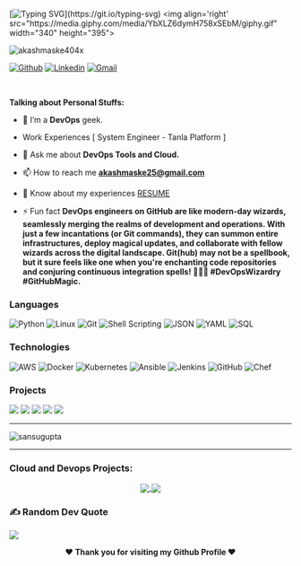 <!-- Your title -->
[![Typing SVG](https://readme-typing-svg.herokuapp.com?font=Righteous&weight=10&size=30&duration=3000&pause=100&color=016EEA&background=388FFF00&center=true&vCenter=true&width=950&height=50&lines=Hey+Fellas%F0%9F%91%8B%2C+I'm+Akash+Maske+;A+Passionate+Cloud+Native+Developer.;Feel+Free+to+Connect+me.;If+there+is+Anything.;Nice+to+Meet+You+!!!....)](https://git.io/typing-svg)
<img align='right' src="https://media.giphy.com/media/YbXLZ6dymH758xSEbM/giphy.gif" width="340" height="395">
<p align="left"> <img src="https://komarev.com/ghpvc/?username=sansugupta&label=Profile%20views&color=0e75b6&style=flat" alt="akashmaske404x" /> </p>
<!-- Your badges
You can use the website to generate badges: https://shields.io/
-->

[![Github](https://img.shields.io/badge/-Github-000?style=flat&logo=Github&logoColor=white)](https://github.com/akashmaske404x)
[![Linkedin](https://img.shields.io/badge/-LinkedIn-blue?style=flat&logo=Linkedin&logoColor=white)](https://www.linkedin.com/in/akash-maske-3585a7181/)
[![Gmail](https://img.shields.io/badge/-Gmail-c14438?style=flat&logo=Gmail&logoColor=white)](mailto:akashmaske25@gmail.com)


&nbsp;
<!-- Talking about you -->
**Talking about Personal Stuffs:**
- 🔭 I’m a **DevOps** geek.

-  Work Experiences [ System Engineer - Tanla Platform ]

- 💬 Ask me about **DevOps Tools and Cloud.**

- 📫 How to reach me **akashmaske25@gmail.com**

- 📄 Know about my experiences [RESUME]()

- ⚡ Fun fact **DevOps engineers on GitHub are like modern-day wizards, seamlessly merging the realms of development and operations. With just a few incantations (or Git commands), they can summon entire infrastructures, deploy magical updates, and collaborate with fellow wizards across the digital landscape. Git(hub) may not be a spellbook, but it sure feels like one when you're enchanting code repositories and conjuring continuous integration spells! 🧙‍♂️🚀 #DevOpsWizardry #GitHubMagic.**

### Languages

![Python](https://img.shields.io/badge/-Python-000?&logo=Python)
![Linux](https://img.shields.io/badge/-Linux-000?&logo=Linux)
![Git](https://img.shields.io/badge/-Git-000?&logo=Git)
![Shell Scripting](https://img.shields.io/badge/-Shell%20Scripting-000?&logo=GNU%20Bash)
![JSON](https://img.shields.io/badge/-JSON-000?&logo=JSON)
![YAML](https://img.shields.io/badge/-YAML-000?&logo=YAML)
![SQL](https://img.shields.io/badge/-SQL-000?&logo=MySQL)

### Technologies

![AWS](https://img.shields.io/badge/-AWS-000?&logo=Amazon-AWS&logoColor=F90)
![Docker](https://img.shields.io/badge/-Docker-000?&logo=Docker)
![Kubernetes](https://img.shields.io/badge/-Kubernetes-000?&logo=Kubernetes)
![Ansible](https://img.shields.io/badge/-Ansible-000?&logo=Ansible)
![Jenkins](https://img.shields.io/badge/-Jenkins-000?&logo=Jenkins)
![GitHub](https://img.shields.io/badge/-GitHub-000?&logo=GitHub)
![Chef](https://img.shields.io/badge/-Chef-000?&logo=Chef)


### Projects

[![](https://img.shields.io/badge/-🧬%20Python%20Learning-000)](https://github.com/sansugupta/PythonJourney)
[![](https://img.shields.io/badge/-📝%20Shell%20Scripting-000)](https://github.com/sansugupta/Shell-Scripting)
[![](https://img.shields.io/badge/-🗺%20Gossiper-000)](https://github.com/sansugupta/Gossiper)
[![](https://img.shields.io/badge/-🛰%20Stock%20Screen-000)](https://github.com/sansugupta/Stocks-Screen)
[![](https://img.shields.io/badge/-🔊%20SHINE-000)](https://github.com/sansugupta/SHINE)


---

<p><img align="center" src="https://github-readme-stats.vercel.app/api/top-langs?username=sansugupta&show_icons=true&locale=en&layout=compact" alt="sansugupta" /></p>

---

<!-- Its main projects -->
<h3 align="left">Cloud and Devops Projects:</h3>
<p align="center">
  <a href="https://github.com/sansugupta/PythonJourney">
    <img align="center" src="https://github-readme-stats.vercel.app/api/pin/?username=sansugupta&repo=PythonJourney" />
  </a>
  <a href="https://github.com/sansugupta/Shell-Scripting">
    <img align="center" src="https://github-readme-stats.vercel.app/api/pin/?username=sansugupta&repo=Shell-Scripting" />
  </a>
</p>


### ✍️ Random Dev Quote
![](https://quotes-github-readme.vercel.app/api?type=horizontal&theme=radical)
</div>
<div align="center">
<b>❤️ Thank you for visiting my Github Profile ❤️</b>
</div>
